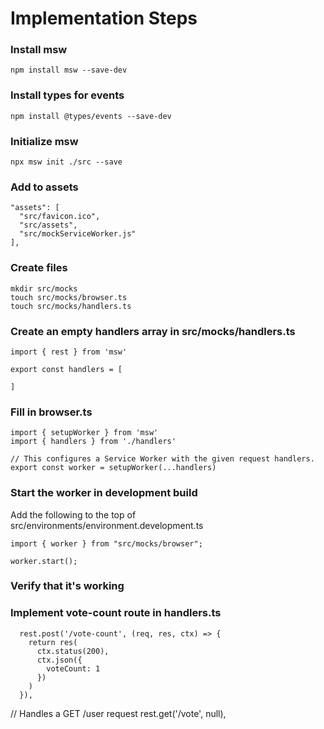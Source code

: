 # Implementation Steps

### Install msw  
```
npm install msw --save-dev
```

### Install types for events
```
npm install @types/events --save-dev 
```

### Initialize msw 
```
npx msw init ./src --save
```

### Add to assets
```
"assets": [
  "src/favicon.ico",
  "src/assets", 
  "src/mockServiceWorker.js"
],
```

### Create files  
```
mkdir src/mocks  
touch src/mocks/browser.ts
touch src/mocks/handlers.ts
```

### Create an empty handlers array in src/mocks/handlers.ts
```
import { rest } from 'msw'

export const handlers = [

]
```

### Fill in browser.ts
```
import { setupWorker } from 'msw'
import { handlers } from './handlers'

// This configures a Service Worker with the given request handlers.
export const worker = setupWorker(...handlers)
```

### Start the worker in development build
Add the following to the top of src/environments/environment.development.ts
```
import { worker } from "src/mocks/browser";

worker.start();
```
### Verify that it's working

### Implement vote-count route in handlers.ts
```
  rest.post('/vote-count', (req, res, ctx) => {
    return res(
      ctx.status(200),
      ctx.json({
        voteCount: 1
      })
    )
  }),

```


  // Handles a GET /user request
  rest.get('/vote', null),